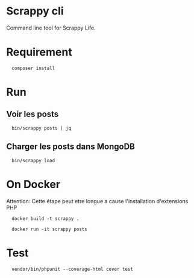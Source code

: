 # Scrappy cli

Command line tool for Scrappy Life.

# Requirement

      composer install

# Run

## Voir les posts

      bin/scrappy posts | jq

## Charger les posts dans MongoDB

      bin/scrappy load

# On Docker

Attention: Cette étape peut etre longue a cause l'installation d'extensions PHP

      docker build -t scrappy .

      docker run -it scrappy posts

# Test

      vendor/bin/phpunit --coverage-html cover test

